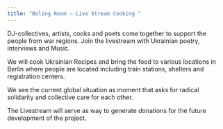 ```yaml
---
title: "Boling Room – Live Stream Cooking "
---
```


DJ-collectives, artists, cooks and poets come together to support the people from war regions. Join the livestream with Ukrainian poetry, interviews and Music.

We will cook Ukrainian Recipes and bring the food to various locations in Berlin where people are located including train stations, shelters and registration centers.

We see the current global situation as moment that asks for radical solidarity and collective care for each other.

The Livestream will serve as way to generate donations for the future development of the project.
